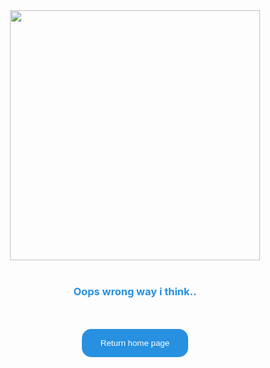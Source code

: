 <!DOCTYPE HTML>
<html>
<head>
  <meta name='google' content='notranslate'>
    <title>404 Not Found</title>
    <meta name="description" content="404 Error" />
    <meta http-equiv="X-UA-Compatible" content="ie=edge" />
    <meta name="viewport" content="width=device-width, initial-scale=1.0 user-scalable=no">
    <script src="https://ajax.googleapis.com/ajax/libs/jquery/3.6.1/jquery.min.js" crossorigin="anonymous"></script>
    <script src="https://cdn.jsdelivr.net/npm/@popperjs/core@2.11.6/dist/umd/popper.min.js" integrity="sha384-oBqDVmMz9ATKxIep9tiCxS/Z9fNfEXiDAYTujMAeBAsjFuCZSmKbSSUnQlmh/jp3" crossorigin="anonymous"></script>
    <script src="https://cdn.jsdelivr.net/npm/bootstrap@5.3.0-alpha1/dist/js/bootstrap.min.js" integrity="sha384-mQ93GR66B00ZXjt0YO5KlohRA5SY2XofN4zfuZxLkoj1gXtW8ANNCe9d5Y3eG5eD" crossorigin="anonymous"></script>
    <link href="https://cdn.jsdelivr.net/npm/bootstrap@5.3.0-alpha1/dist/css/bootstrap.min.css" rel="stylesheet" integrity="sha384-GLhlTQ8iRABdZLl6O3oVMWSktQOp6b7In1Zl3/Jr59b6EGGoI1aFkw7cmDA6j6gD" crossorigin="anonymous">
    <!-- Bootstrap Font Icon CSS -->
    <link rel="stylesheet" href="https://cdn.jsdelivr.net/npm/bootstrap-icons@1.10.3/font/bootstrap-icons.css">
    <style>
        @font-face{
            font-family:dosis;
            src:url(https://www.riins.xyz/font/dosis-var.ttf)
        }
        .dosis{
            font-family:dosis;
        }
        .little{font-weight:100;}
        .medium{font-weight:400;}
        .big{font-weight:800;}
        a{color:inherit;text-decoration:none}
    </style>
    </head>
    <body style="color:rgb(39, 144, 224);">
        <center>
            <img src="https://img.freepik.com/free-vector/page-found-concept-illustration_114360-1869.jpg" style="width:400px;">
            <br><br>
            <h3>Oops wrong way i think..</h3>
            <br><br>
            <a href="https://www.riins.xyz"><button style="background-color:rgb(39, 144, 224);color:white;padding:15px 30px;border-radius:15px;margin:auto;border:none;">Return home page</button></a>
        </center>
    </body>
    </html>